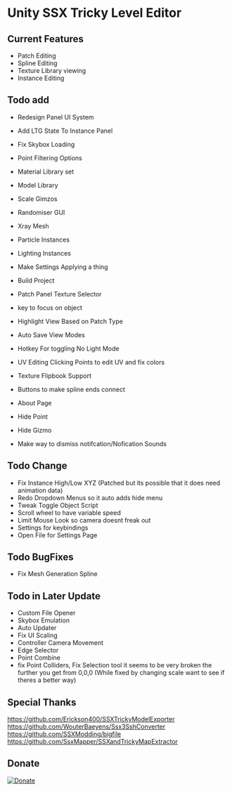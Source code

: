 # Unity SSX Tricky Level Editor

## Current Features
- Patch Editing
- Spline Editing
- Texture Library viewing
- Instance Editing
 
## Todo add
- Redesign Panel UI System
- Add LTG State To Instance Panel
- Fix Skybox Loading
- Point Filtering Options
- Material Library set
- Model Library
- Scale Gimzos
- Randomiser GUI
- Xray Mesh
- Particle Instances
- Lighting Instances

- Make Settings Applying a thing
- Build Project
- Patch Panel Texture Selector
- key to focus on object
- Highlight View Based on Patch Type
- Auto Save View Modes
- Hotkey For toggling No Light Mode
- UV Editing Clicking Points to edit UV and fix colors
- Texture Flipbook Support
- Buttons to make spline ends connect
- About Page
- Hide Point
- Hide Gizmo
- Make way to dismiss notifcation/Nofication Sounds

## Todo Change
- Fix Instance High/Low XYZ (Patched but its possible that it does need animation data)
- Redo Dropdown Menus so it auto adds hide menu
- Tweak Toggle Object Script
- Scroll wheel to have variable speed
- Limit Mouse Look so camera doesnt freak out
- Settings for keybindings
- Open File for Settings Page

## Todo BugFixes
- Fix Mesh Generation Spline

## Todo in Later Update
- Custom File Opener
- Skybox Emulation
- Auto Updater
- Fix UI Scaling
- Controller Camera Movement
- Edge Selector
- Point Combine
- fix Point Colliders, Fix Selection tool it seems to be very broken the further you get from 0,0,0 (While fixed by changing scale want to see if theres a better way)

## Special Thanks
https://github.com/Erickson400/SSXTrickyModelExporter <br>
https://github.com/WouterBaeyens/Ssx3SshConverter <br>
https://github.com/SSXModding/bigfile <br>
https://github.com/SsxMapper/SSXandTrickyMapExtractor <br>

## Donate
[![Donate](https://www.paypalobjects.com/en_AU/i/btn/btn_donateCC_LG.gif)](https://www.paypal.com/donate/?business=VT6TG8KKZM98E&no_recurring=0&currency_code=AUD)

